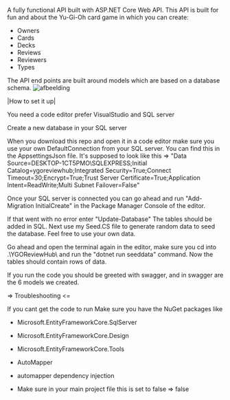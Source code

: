 A fully functional API built with ASP.NET Core Web API. 
This API is built for fun and about the Yu-Gi-Oh card game in which you can create:

- Owners
- Cards
- Decks
- Reviews
- Reviewers
- Types

The API end points are built around models which are based on a database schema.
![afbeelding](https://github.com/hamidquayomi/YGOReviewHub/assets/58644587/43e32e15-6963-4914-8250-50c61475f574)

|How to set it up|

You need a code editor prefer VisualStudio and SQL server

Create a new database in your SQL server 

When you download this repo and open it in a code editor make sure you use your own DefaultConnection from your SQL server. You can find this in the AppsettingsJson file.
It's supposed to look like this => "Data Source=DESKTOP-1CT5PMO\\SQLEXPRESS;Initial Catalog=ygoreviewhub;Integrated Security=True;Connect Timeout=30;Encrypt=True;Trust Server Certificate=True;Application Intent=ReadWrite;Multi Subnet Failover=False"

Once your SQL server is connected you can go ahead and run "Add-Migration InitialCreate" in the Package Manager Console of the editor. 

If that went with no error enter "Update-Database" The tables should be added in SQL.
Next use my Seed.CS file to generate random data to seed the database. Feel free to use your own data.

Go ahead and open the terminal again in the editor, make sure you cd into .\YGOReviewHub\ and run the "dotnet run seeddata" command. Now the tables should contain rows of data.

If you run the code you should be greeted with swagger, and in swagger are the 6 models we created. 

=> Troubleshooting <=

If you cant get the code to run 
Make sure you have the NuGet packages like
- Microsoft.EntityFrameworkCore.SqlServer
- Microsoft.EntityFrameworkCore.Design
- Microsoft.EntityFrameworkCore.Tools
- AutoMapper
- automapper dependency injection

- Make sure in your main project file this is set to false => <InvariantGlobalization>false</InvariantGlobalization>

